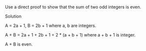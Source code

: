 Use a direct proof to show that the sum of two odd integers is even.

Solution

A = 2a + 1, B = 2b + 1 where a, b are integers.

A + B = 2a + 1 + 2b + 1 = 2 * (a + b + 1) where a + b + 1 is integer.

A + B is even.